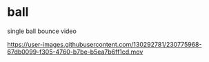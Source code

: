 # ball
single ball bounce video


https://user-images.githubusercontent.com/130292781/230775968-67db0099-f305-4760-b7be-b5ea7b6ff1cd.mov

